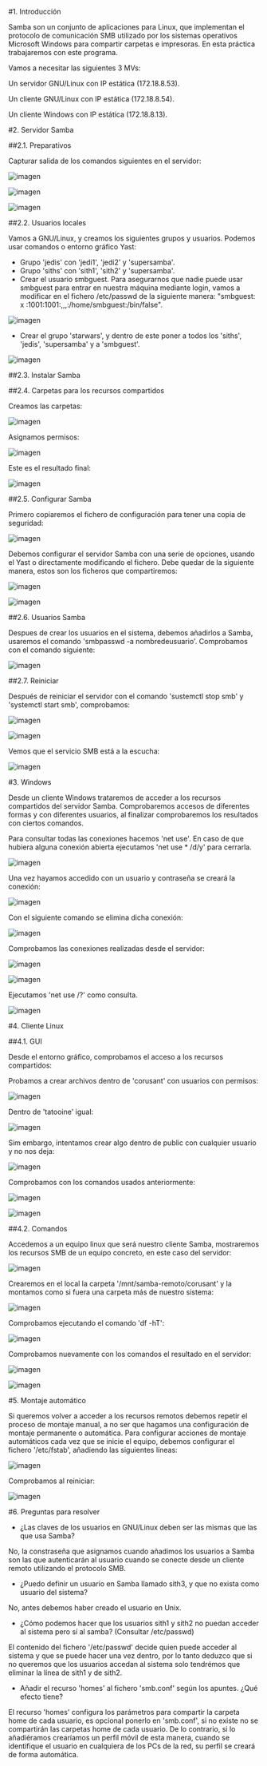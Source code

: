 #1. Introducción

Samba son un conjunto de aplicaciones para Linux, que implementan el protocolo de comunicación SMB utilizado por los sistemas operativos Microsoft Windows para compartir carpetas e impresoras. En esta práctica trabajaremos con este programa.

Vamos a necesitar las siguientes 3 MVs:

Un servidor GNU/Linux con IP estática (172.18.8.53).
 
Un cliente GNU/Linux con IP estática (172.18.8.54). 

Un cliente Windows con IP estática (172.18.8.13). 
 
#2. Servidor Samba

##2.1. Preparativos

Capturar salida de los comandos siguientes en el servidor:

![imagen](images/1.png)

![imagen](images/2.png)

![imagen](images/3.png)

##2.2. Usuarios locales

Vamos a GNU/Linux, y creamos los siguientes grupos y usuarios. Podemos usar comandos o entorno gráfico Yast:

* Grupo 'jedis' con 'jedi1', 'jedi2' y 'supersamba'.
* Grupo 'siths' con 'sith1', 'sith2' y 'supersamba'.
* Crear el usuario smbguest. Para asegurarnos que nadie puede usar smbguest para entrar en nuestra máquina mediante login, vamos a modificar en el fichero /etc/passwd de la siguiente manera: "smbguest: x :1001:1001:,,,:/home/smbguest:/bin/false".

![imagen](images/5.png)

* Crear el grupo 'starwars', y dentro de este poner a todos los 'siths', 'jedis', 'supersamba' y a 'smbguest'.

![imagen](images/4.png)

##2.3. Instalar Samba

##2.4. Carpetas para los recursos compartidos

Creamos las carpetas:

![imagen](images/7.png)

Asignamos permisos:

![imagen](images/8.png)

Este es el resultado final:

![imagen](images/11.png)

##2.5. Configurar Samba

Primero copiaremos el fichero de configuración para tener una copia de seguridad:

![imagen](images/12.png)

Debemos configurar el servidor Samba con una serie de opciones, usando el Yast o directamente modificando el fichero. Debe quedar de la siguiente manera, estos son los ficheros que compartiremos:

![imagen](images/13.png)

![imagen](images/14.png)

##2.6. Usuarios Samba

Despues de crear los usuarios en el sistema, debemos añadirlos a Samba, usaremos el comando 'smbpasswd -a nombredeusuario'. Comprobamos con el comando siguiente:

![imagen](images/15.png)

##2.7. Reiniciar

Después de reiniciar el servidor con el comando 'sustemctl stop smb' y 'systemctl start smb', comprobamos:

![imagen](images/16.png)

![imagen](images/17.png)

Vemos que el servicio SMB está a la escucha:

![imagen](images/19.png)

#3. Windows

Desde un cliente Windows trataremos de acceder a los recursos compartidos del servidor Samba. Comprobaremos accesos de diferentes formas y con diferentes usuarios, al finalizar comprobaremos los resultados con ciertos comandos.

Para consultar todas las conexiones hacemos 'net use'. En caso de que hubiera alguna conexión abierta ejecutamos 'net use * /d/y' para cerrarla.

![imagen](images/20.png)

Una vez hayamos accedido con un usuario y contraseña se creará la conexión:

![imagen](images/22.png)

Con el siguiente comando se elimina dicha conexión:

![imagen](images/23.png)

Comprobamos las conexiones realizadas desde el servidor:

![imagen](images/25.png)

![imagen](images/26.png)

Ejecutamos 'net use /?' como consulta.

![imagen](images/27.png)

#4. Cliente Linux

##4.1. GUI

Desde el entorno gráfico, comprobamos el acceso a los recursos compartidos:

Probamos a crear archivos dentro de 'corusant' con usuarios con permisos:

![imagen](images/28.png)

Dentro de 'tatooine' igual:

![imagen](images/29.png)

Sim embargo, intentamos crear algo dentro de public con cualquier usuario y no nos deja:

![imagen](images/30.png)

Comprobamos con los comandos usados anteriormente:

![imagen](images/31.png)

![imagen](images/32.png)

##4.2. Comandos

Accedemos a un equipo linux que será nuestro cliente Samba, mostraremos los recursos SMB de un equipo concreto, en este caso del servidor:

![imagen](images/33.png)

Crearemos en el local la carpeta '/mnt/samba-remoto/corusant' y la montamos como si fuera una carpeta más de nuestro sistema:

![imagen](images/34.png)

Comprobamos ejecutando el comando 'df -hT':

![imagen](images/35.png)

Comprobamos nuevamente con los comandos el resultado en el servidor:

![imagen](images/36.png)

![imagen](images/37.png)

#5. Montaje automático

Si queremos volver a acceder a los recursos remotos debemos repetir el proceso de montaje manual, a no ser que hagamos una configuración de montaje permanente o automática.
Para configurar acciones de montaje automáticos cada vez que se inicie el equipo, debemos configurar el fichero '/etc/fstab', añadiendo las siguientes líneas:

![imagen](images/38.png)

Comprobamos al reiniciar:

![imagen](images/39.png)

#6. Preguntas para resolver

* ¿Las claves de los usuarios en GNU/Linux deben ser las mismas que las que usa Samba?

No, la constraseña que asignamos cuando añadimos los usuarios a Samba son las que autenticarán al usuario cuando se conecte desde un cliente remoto utilizando el protocolo SMB.

* ¿Puedo definir un usuario en Samba llamado sith3, y que no exista como usuario del sistema?

No, antes debemos haber creado el usuario en Unix.

* ¿Cómo podemos hacer que los usuarios sith1 y sith2 no puedan acceder al sistema pero sí al samba? (Consultar /etc/passwd)

El contenido del fichero '/etc/passwd' decide quien puede acceder al sistema y que se puede hacer una vez dentro, por lo tanto deduzco que si no queremos que los usuarios accedan al sistema solo tendrémos que eliminar la línea de sith1 y de sith2.

* Añadir el recurso 'homes' al fichero 'smb.conf' según los apuntes. ¿Qué efecto tiene?

El recurso 'homes' configura los parámetros para compartir la carpeta home de cada usuario, es opcional ponerlo en 'smb.conf', si no existe no se compartirán las carpetas home de cada usuario. De lo contrario, si lo añadiéramos crearíamos un perfil móvil de esta manera, cuando se identifique el usuario en cualquiera de los PCs de la red, su perfil se creará de forma automática.
